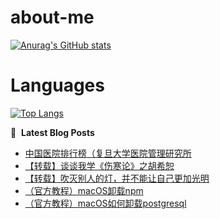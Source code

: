# about-me
[![Anurag's GitHub stats](https://github-readme-stats.vercel.app/api?username=whitewatercn)](https://github.com/anuraghazra/github-readme-stats)

# Languages
[![Top Langs](https://github-readme-stats.vercel.app/api/top-langs/?username=whitewatercn)](https://github.com/anuraghazra/github-readme-stats)

📕 &nbsp;**Latest Blog Posts**
<!-- BLOG-POST-LIST:START -->
- [中国医院排行榜（复旦大学医院管理研究所](https://forum.beginner.center/t/topic/1127/1)
- [【转载】谈谈我学《伤寒论》之胡希恕](https://forum.beginner.center/t/topic/1126/1)
- [【转载】吹灭别人的灯，并不能让自己更加光明](https://forum.beginner.center/t/topic/1125/1)
- [（官方教程）macOS卸载npm](https://forum.beginner.center/t/topic/1119/1)
- [（官方教程）macOS如何卸载postgresql](https://forum.beginner.center/t/topic/1118/1)
<!-- BLOG-POST-LIST:END -->
